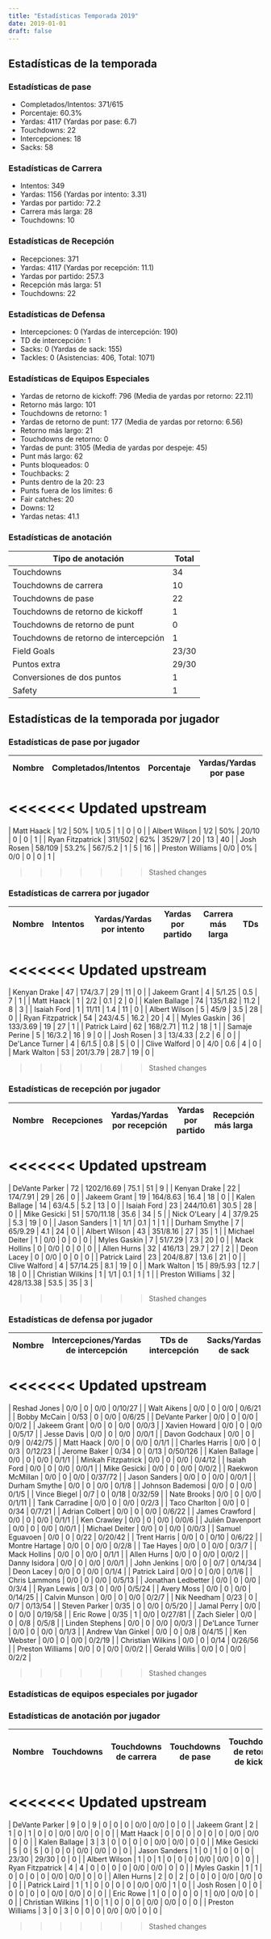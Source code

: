 ```yaml
---
title: "Estadísticas Temporada 2019"
date: 2019-01-01
draft: false
---
```


## Estadísticas de la temporada
### Estadísticas de pase
* Completados/Intentos: 371/615
* Porcentaje: 60.3%
* Yardas: 4117 (Yardas por pase: 6.7)
* Touchdowns: 22
* Intercepciones: 18
* Sacks: 58

### Estadísticas de Carrera
* Intentos: 349
* Yardas: 1156 (Yardas por intento: 3.31)
* Yardas por partido: 72.2
* Carrera más larga: 28
* Touchdowns: 10

### Estadísticas de Recepción
* Recepciones: 371
* Yardas: 4117 (Yardas por recepción: 11.1)
* Yardas por partido: 257.3
* Recepción más larga: 51
* Touchdowns: 22

### Estadísticas de Defensa
* Intercepciones: 0 (Yardas de intercepción: 190)
* TD de intercepción: 1
* Sacks: 0 (Yardas de sack: 155)
* Tackles: 0 (Asistencias: 406, Total: 1071)

### Estadísticas de Equipos Especiales
* Yardas de retorno de kickoff: 796 (Media de yardas por retorno: 22.11)
* Retorno más largo: 101
* Touchdowns de retorno: 1
* Yardas de retorno de punt: 177 (Media de yardas por retorno: 6.56)
* Retorno más largo: 21
* Touchdowns de retorno: 0
* Yardas de punt: 3105 (Media de yardas por despeje: 45)
* Punt más largo: 62
* Punts bloqueados: 0
* Touchbacks: 2
* Punts dentro de la 20: 23
* Punts fuera de los límites: 6
* Fair catches: 20
* Downs: 12
* Yardas netas: 41.1

### Estadísticas de anotación
| Tipo de anotación | Total |
|-------------------|-------|
| Touchdowns | 34 |
| Touchdowns de carrera | 10 |
| Touchdowns de pase | 22 |
| Touchdowns de retorno de kickoff | 1 |
| Touchdowns de retorno de punt | 0 |
| Touchdowns de retorno de intercepción | 1 |
| Field Goals | 23/30 |
| Puntos extra | 29/30 |
| Conversiones de dos puntos | 1 |
| Safety | 1 |

## Estadísticas de la temporada por jugador
### Estadísticas de pase por jugador
| Nombre | Completados/Intentos | Porcentaje | Yardas/Yardas por pase | TDs | Intercepciones | Sacks |
|--------|----------------------|------------|------------------------|-----|----------------|-------|
<<<<<<< Updated upstream
=======
| Matt Haack | 1/2 | 50% | 1/0.5 | 1 | 0 | 0 |
| Albert Wilson | 1/2 | 50% | 20/10 | 0 | 0 | 1 |
| Ryan Fitzpatrick | 311/502 | 62% | 3529/7 | 20 | 13 | 40 |
| Josh Rosen | 58/109 | 53.2% | 567/5.2 | 1 | 5 | 16 |
| Preston Williams | 0/0 | 0% | 0/0 | 0 | 0 | 1 |
>>>>>>> Stashed changes


### Estadísticas de carrera por jugador
| Nombre | Intentos | Yardas/Yardas por intento | Yardas por partido | Carrera más larga | TDs |
|--------|----------|--------------------------|--------------------|-------------------|-----|
<<<<<<< Updated upstream
=======
| Kenyan Drake | 47 | 174/3.7 | 29 | 11 | 0 |
| Jakeem Grant | 4 | 5/1.25 | 0.5 | 7 | 1 |
| Matt Haack | 1 | 2/2 | 0.1 | 2 | 0 |
| Kalen Ballage | 74 | 135/1.82 | 11.2 | 8 | 3 |
| Isaiah Ford | 1 | 11/11 | 1.4 | 11 | 0 |
| Albert Wilson | 5 | 45/9 | 3.5 | 28 | 0 |
| Ryan Fitzpatrick | 54 | 243/4.5 | 16.2 | 20 | 4 |
| Myles Gaskin | 36 | 133/3.69 | 19 | 27 | 1 |
| Patrick Laird | 62 | 168/2.71 | 11.2 | 18 | 1 |
| Samaje Perine | 5 | 16/3.2 | 16 | 9 | 0 |
| Josh Rosen | 3 | 13/4.33 | 2.2 | 6 | 0 |
| De'Lance Turner | 4 | 6/1.5 | 0.8 | 5 | 0 |
| Clive Walford | 0 | 4/0 | 0.6 | 4 | 0 |
| Mark Walton | 53 | 201/3.79 | 28.7 | 19 | 0 |
>>>>>>> Stashed changes


### Estadísticas de recepción por jugador
| Nombre | Recepciones | Yardas/Yardas por recepción | Yardas por partido | Recepción más larga | TDs |
|--------|-------------|----------------------------|--------------------|---------------------|-----|
<<<<<<< Updated upstream
=======
| DeVante Parker | 72 | 1202/16.69 | 75.1 | 51 | 9 |
| Kenyan Drake | 22 | 174/7.91 | 29 | 26 | 0 |
| Jakeem Grant | 19 | 164/8.63 | 16.4 | 18 | 0 |
| Kalen Ballage | 14 | 63/4.5 | 5.2 | 13 | 0 |
| Isaiah Ford | 23 | 244/10.61 | 30.5 | 28 | 0 |
| Mike Gesicki | 51 | 570/11.18 | 35.6 | 34 | 5 |
| Nick O'Leary | 4 | 37/9.25 | 5.3 | 19 | 0 |
| Jason Sanders | 1 | 1/1 | 0.1 | 1 | 1 |
| Durham Smythe | 7 | 65/9.29 | 4.1 | 24 | 0 |
| Albert Wilson | 43 | 351/8.16 | 27 | 35 | 1 |
| Michael Deiter | 1 | 0/0 | 0 | 0 | 0 |
| Myles Gaskin | 7 | 51/7.29 | 7.3 | 20 | 0 |
| Mack Hollins | 0 | 0/0 | 0 | 0 | 0 |
| Allen Hurns | 32 | 416/13 | 29.7 | 27 | 2 |
| Deon Lacey | 0 | 0/0 | 0 | 0 | 0 |
| Patrick Laird | 23 | 204/8.87 | 13.6 | 21 | 0 |
| Clive Walford | 4 | 57/14.25 | 8.1 | 19 | 0 |
| Mark Walton | 15 | 89/5.93 | 12.7 | 18 | 0 |
| Christian Wilkins | 1 | 1/1 | 0.1 | 1 | 1 |
| Preston Williams | 32 | 428/13.38 | 53.5 | 35 | 3 |
>>>>>>> Stashed changes


### Estadísticas de defensa por jugador
| Nombre | Intercepciones/Yardas de intercepción | TDs de intercepción | Sacks/Yardas de sack | Tackles/Asistencias/Total |
|--------|--------------------------------------|---------------------|-----------------------|--------------------------|
<<<<<<< Updated upstream
=======
| Reshad Jones | 0/0 | 0 | 0/0 | 0/10/27 |
| Walt Aikens | 0/0 | 0 | 0/0 | 0/6/21 |
| Bobby McCain | 0/53 | 0 | 0/0 | 0/6/25 |
| DeVante Parker | 0/0 | 0 | 0/0 | 0/0/2 |
| Jakeem Grant | 0/0 | 0 | 0/0 | 0/0/3 |
| Xavien Howard | 0/0 | 0 | 0/0 | 0/5/17 |
| Jesse Davis | 0/0 | 0 | 0/0 | 0/0/1 |
| Davon Godchaux | 0/0 | 0 | 0/9 | 0/42/75 |
| Matt Haack | 0/0 | 0 | 0/0 | 0/1/1 |
| Charles Harris | 0/0 | 0 | 0/3 | 0/12/23 |
| Jerome Baker | 0/34 | 0 | 0/13 | 0/50/126 |
| Kalen Ballage | 0/0 | 0 | 0/0 | 0/1/1 |
| Minkah Fitzpatrick | 0/0 | 0 | 0/0 | 0/4/12 |
| Isaiah Ford | 0/0 | 0 | 0/0 | 0/0/1 |
| Mike Gesicki | 0/0 | 0 | 0/0 | 0/0/2 |
| Raekwon McMillan | 0/0 | 0 | 0/0 | 0/37/72 |
| Jason Sanders | 0/0 | 0 | 0/0 | 0/0/1 |
| Durham Smythe | 0/0 | 0 | 0/0 | 0/1/8 |
| Johnson Bademosi | 0/0 | 0 | 0/0 | 0/1/5 |
| Vince Biegel | 0/7 | 0 | 0/18 | 0/32/59 |
| Nate Brooks | 0/0 | 0 | 0/0 | 0/1/11 |
| Tank Carradine | 0/0 | 0 | 0/0 | 0/2/3 |
| Taco Charlton | 0/0 | 0 | 0/34 | 0/7/21 |
| Adrian Colbert | 0/0 | 0 | 0/0 | 0/6/22 |
| James Crawford | 0/0 | 0 | 0/0 | 0/1/1 |
| Ken Crawley | 0/0 | 0 | 0/0 | 0/0/6 |
| Julién Davenport | 0/0 | 0 | 0/0 | 0/0/1 |
| Michael Deiter | 0/0 | 0 | 0/0 | 0/0/3 |
| Samuel Eguavoen | 0/0 | 0 | 0/22 | 0/20/42 |
| Trent Harris | 0/0 | 0 | 0/10 | 0/6/22 |
| Montre Hartage | 0/0 | 0 | 0/0 | 0/2/8 |
| Tae Hayes | 0/0 | 0 | 0/0 | 0/3/7 |
| Mack Hollins | 0/0 | 0 | 0/0 | 0/1/1 |
| Allen Hurns | 0/0 | 0 | 0/0 | 0/0/2 |
| Danny Isidora | 0/0 | 0 | 0/0 | 0/0/1 |
| John Jenkins | 0/0 | 0 | 0/7 | 0/14/34 |
| Deon Lacey | 0/0 | 0 | 0/0 | 0/1/4 |
| Patrick Laird | 0/0 | 0 | 0/0 | 0/1/6 |
| Chris Lammons | 0/0 | 0 | 0/0 | 0/5/13 |
| Jonathan Ledbetter | 0/0 | 0 | 0/0 | 0/3/4 |
| Ryan Lewis | 0/3 | 0 | 0/0 | 0/5/24 |
| Avery Moss | 0/0 | 0 | 0/0 | 0/14/25 |
| Calvin Munson | 0/0 | 0 | 0/0 | 0/2/7 |
| Nik Needham | 0/23 | 0 | 0/7 | 0/13/54 |
| Steven Parker | 0/35 | 0 | 0/0 | 0/5/20 |
| Jamal Perry | 0/0 | 0 | 0/0 | 0/19/58 |
| Eric Rowe | 0/35 | 1 | 0/0 | 0/27/81 |
| Zach Sieler | 0/0 | 0 | 0/8 | 0/5/8 |
| Linden Stephens | 0/0 | 0 | 0/0 | 0/0/3 |
| De'Lance Turner | 0/0 | 0 | 0/0 | 0/1/3 |
| Andrew Van Ginkel | 0/0 | 0 | 0/8 | 0/4/15 |
| Ken Webster | 0/0 | 0 | 0/0 | 0/2/19 |
| Christian Wilkins | 0/0 | 0 | 0/14 | 0/26/56 |
| Preston Williams | 0/0 | 0 | 0/0 | 0/0/2 |
| Gerald Willis | 0/0 | 0 | 0/0 | 0/2/2 |
>>>>>>> Stashed changes


### Estadísticas de equipos especiales por jugador
<!-- Puedes agregar aquí tablas para KickoffReturn, PuntReturn, Punting, Kicking si lo necesitas -->

### Estadísticas de anotación por jugador
| Nombre | Touchdowns | Touchdowns de carrera | Touchdowns de pase | Touchdowns de retorno de kickoff | Touchdowns de retorno de punt | Touchdowns de retorno de intercepción | Field Goals | Puntos extra | Conversiones de dos puntos | Safety |
|--------|------------|----------------|---------------------|----------------------------------|-------------------------------|----------------------------------|------------|--------------|--------------------------|--------|
<<<<<<< Updated upstream
=======
| DeVante Parker | 9 | 0 | 9 | 0 | 0 | 0 | 0/0 | 0/0 | 0 | 0 |
| Jakeem Grant | 2 | 1 | 0 | 1 | 0 | 0 | 0/0 | 0/0 | 0 | 0 |
| Matt Haack | 0 | 0 | 0 | 0 | 0 | 0 | 0/0 | 0/0 | 0 | 0 |
| Kalen Ballage | 3 | 3 | 0 | 0 | 0 | 0 | 0/0 | 0/0 | 0 | 0 |
| Mike Gesicki | 5 | 0 | 5 | 0 | 0 | 0 | 0/0 | 0/0 | 0 | 0 |
| Jason Sanders | 1 | 0 | 1 | 0 | 0 | 0 | 23/30 | 29/30 | 0 | 0 |
| Albert Wilson | 1 | 0 | 1 | 0 | 0 | 0 | 0/0 | 0/0 | 0 | 0 |
| Ryan Fitzpatrick | 4 | 4 | 0 | 0 | 0 | 0 | 0/0 | 0/0 | 0 | 0 |
| Myles Gaskin | 1 | 1 | 0 | 0 | 0 | 0 | 0/0 | 0/0 | 0 | 0 |
| Allen Hurns | 2 | 0 | 2 | 0 | 0 | 0 | 0/0 | 0/0 | 0 | 0 |
| Patrick Laird | 1 | 1 | 0 | 0 | 0 | 0 | 0/0 | 0/0 | 1 | 0 |
| Josh Rosen | 0 | 0 | 0 | 0 | 0 | 0 | 0/0 | 0/0 | 0 | 0 |
| Eric Rowe | 1 | 0 | 0 | 0 | 0 | 1 | 0/0 | 0/0 | 0 | 0 |
| Christian Wilkins | 1 | 0 | 1 | 0 | 0 | 0 | 0/0 | 0/0 | 0 | 0 |
| Preston Williams | 3 | 0 | 3 | 0 | 0 | 0 | 0/0 | 0/0 | 0 | 0 |
>>>>>>> Stashed changes

